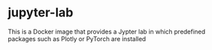 # jupyter-lab
This is a Docker image that provides a Jypter lab in which predefined packages such as Plotly or PyTorch are installed 
